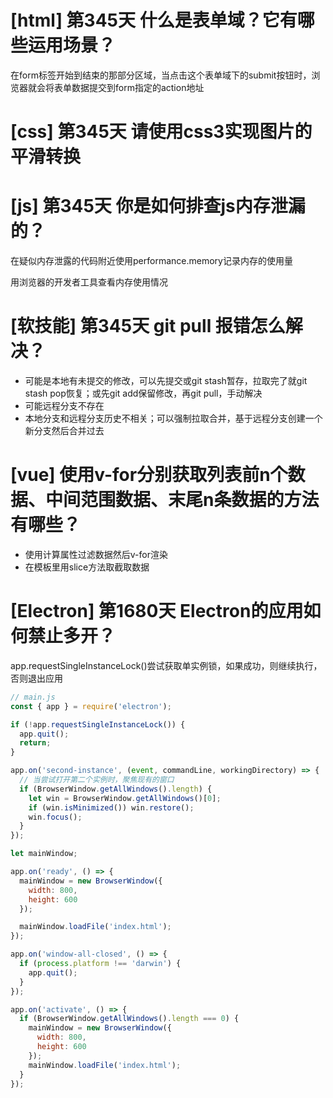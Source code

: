 # [html] 第345天 什么是表单域？它有哪些运用场景？

在form标签开始到结束的那部分区域，当点击这个表单域下的submit按钮时，浏览器就会将表单数据提交到form指定的action地址

# [css] 第345天 请使用css3实现图片的平滑转换

# [js] 第345天 你是如何排查js内存泄漏的？

在疑似内存泄露的代码附近使用performance.memory记录内存的使用量

用浏览器的开发者工具查看内存使用情况

# [软技能] 第345天 git pull 报错怎么解决？

- 可能是本地有未提交的修改，可以先提交或git stash暂存，拉取完了就git stash pop恢复；或先git add保留修改，再git pull，手动解决
- 可能远程分支不存在
- 本地分支和远程分支历史不相关；可以强制拉取合并，基于远程分支创建一个新分支然后合并过去

# [vue] 使用v-for分别获取列表前n个数据、中间范围数据、末尾n条数据的方法有哪些？

- 使用计算属性过滤数据然后v-for渲染
- 在模板里用slice方法取截取数据

# [Electron] 第1680天 Electron的应用如何禁止多开？

app.requestSingleInstanceLock()尝试获取单实例锁，如果成功，则继续执行，否则退出应用
```javascript
// main.js
const { app } = require('electron');

if (!app.requestSingleInstanceLock()) {
  app.quit();
  return;
}

app.on('second-instance', (event, commandLine, workingDirectory) => {
  // 当尝试打开第二个实例时，聚焦现有的窗口
  if (BrowserWindow.getAllWindows().length) {
    let win = BrowserWindow.getAllWindows()[0];
    if (win.isMinimized()) win.restore();
    win.focus();
  }
});

let mainWindow;

app.on('ready', () => {
  mainWindow = new BrowserWindow({
    width: 800,
    height: 600
  });

  mainWindow.loadFile('index.html');
});

app.on('window-all-closed', () => {
  if (process.platform !== 'darwin') {
    app.quit();
  }
});

app.on('activate', () => {
  if (BrowserWindow.getAllWindows().length === 0) {
    mainWindow = new BrowserWindow({
      width: 800,
      height: 600
    });
    mainWindow.loadFile('index.html');
  }
});

```
